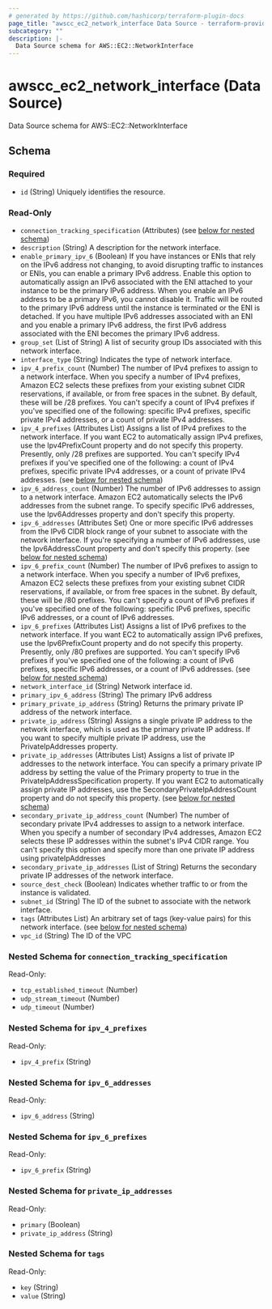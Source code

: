 ```yaml
---
# generated by https://github.com/hashicorp/terraform-plugin-docs
page_title: "awscc_ec2_network_interface Data Source - terraform-provider-awscc"
subcategory: ""
description: |-
  Data Source schema for AWS::EC2::NetworkInterface
---
```


# awscc_ec2_network_interface (Data Source)

Data Source schema for AWS::EC2::NetworkInterface



<!-- schema generated by tfplugindocs -->
## Schema

### Required

- `id` (String) Uniquely identifies the resource.

### Read-Only

- `connection_tracking_specification` (Attributes) (see [below for nested schema](#nestedatt--connection_tracking_specification))
- `description` (String) A description for the network interface.
- `enable_primary_ipv_6` (Boolean) If you have instances or ENIs that rely on the IPv6 address not changing, to avoid disrupting traffic to instances or ENIs, you can enable a primary IPv6 address. Enable this option to automatically assign an IPv6 associated with the ENI attached to your instance to be the primary IPv6 address. When you enable an IPv6 address to be a primary IPv6, you cannot disable it. Traffic will be routed to the primary IPv6 address until the instance is terminated or the ENI is detached. If you have multiple IPv6 addresses associated with an ENI and you enable a primary IPv6 address, the first IPv6 address associated with the ENI becomes the primary IPv6 address.
- `group_set` (List of String) A list of security group IDs associated with this network interface.
- `interface_type` (String) Indicates the type of network interface.
- `ipv_4_prefix_count` (Number) The number of IPv4 prefixes to assign to a network interface. When you specify a number of IPv4 prefixes, Amazon EC2 selects these prefixes from your existing subnet CIDR reservations, if available, or from free spaces in the subnet. By default, these will be /28 prefixes. You can't specify a count of IPv4 prefixes if you've specified one of the following: specific IPv4 prefixes, specific private IPv4 addresses, or a count of private IPv4 addresses.
- `ipv_4_prefixes` (Attributes List) Assigns a list of IPv4 prefixes to the network interface. If you want EC2 to automatically assign IPv4 prefixes, use the Ipv4PrefixCount property and do not specify this property. Presently, only /28 prefixes are supported. You can't specify IPv4 prefixes if you've specified one of the following: a count of IPv4 prefixes, specific private IPv4 addresses, or a count of private IPv4 addresses. (see [below for nested schema](#nestedatt--ipv_4_prefixes))
- `ipv_6_address_count` (Number) The number of IPv6 addresses to assign to a network interface. Amazon EC2 automatically selects the IPv6 addresses from the subnet range. To specify specific IPv6 addresses, use the Ipv6Addresses property and don't specify this property.
- `ipv_6_addresses` (Attributes Set) One or more specific IPv6 addresses from the IPv6 CIDR block range of your subnet to associate with the network interface. If you're specifying a number of IPv6 addresses, use the Ipv6AddressCount property and don't specify this property. (see [below for nested schema](#nestedatt--ipv_6_addresses))
- `ipv_6_prefix_count` (Number) The number of IPv6 prefixes to assign to a network interface. When you specify a number of IPv6 prefixes, Amazon EC2 selects these prefixes from your existing subnet CIDR reservations, if available, or from free spaces in the subnet. By default, these will be /80 prefixes. You can't specify a count of IPv6 prefixes if you've specified one of the following: specific IPv6 prefixes, specific IPv6 addresses, or a count of IPv6 addresses.
- `ipv_6_prefixes` (Attributes List) Assigns a list of IPv6 prefixes to the network interface. If you want EC2 to automatically assign IPv6 prefixes, use the Ipv6PrefixCount property and do not specify this property. Presently, only /80 prefixes are supported. You can't specify IPv6 prefixes if you've specified one of the following: a count of IPv6 prefixes, specific IPv6 addresses, or a count of IPv6 addresses. (see [below for nested schema](#nestedatt--ipv_6_prefixes))
- `network_interface_id` (String) Network interface id.
- `primary_ipv_6_address` (String) The primary IPv6 address
- `primary_private_ip_address` (String) Returns the primary private IP address of the network interface.
- `private_ip_address` (String) Assigns a single private IP address to the network interface, which is used as the primary private IP address. If you want to specify multiple private IP address, use the PrivateIpAddresses property.
- `private_ip_addresses` (Attributes List) Assigns a list of private IP addresses to the network interface. You can specify a primary private IP address by setting the value of the Primary property to true in the PrivateIpAddressSpecification property. If you want EC2 to automatically assign private IP addresses, use the SecondaryPrivateIpAddressCount property and do not specify this property. (see [below for nested schema](#nestedatt--private_ip_addresses))
- `secondary_private_ip_address_count` (Number) The number of secondary private IPv4 addresses to assign to a network interface. When you specify a number of secondary IPv4 addresses, Amazon EC2 selects these IP addresses within the subnet's IPv4 CIDR range. You can't specify this option and specify more than one private IP address using privateIpAddresses
- `secondary_private_ip_addresses` (List of String) Returns the secondary private IP addresses of the network interface.
- `source_dest_check` (Boolean) Indicates whether traffic to or from the instance is validated.
- `subnet_id` (String) The ID of the subnet to associate with the network interface.
- `tags` (Attributes List) An arbitrary set of tags (key-value pairs) for this network interface. (see [below for nested schema](#nestedatt--tags))
- `vpc_id` (String) The ID of the VPC

<a id="nestedatt--connection_tracking_specification"></a>
### Nested Schema for `connection_tracking_specification`

Read-Only:

- `tcp_established_timeout` (Number)
- `udp_stream_timeout` (Number)
- `udp_timeout` (Number)


<a id="nestedatt--ipv_4_prefixes"></a>
### Nested Schema for `ipv_4_prefixes`

Read-Only:

- `ipv_4_prefix` (String)


<a id="nestedatt--ipv_6_addresses"></a>
### Nested Schema for `ipv_6_addresses`

Read-Only:

- `ipv_6_address` (String)


<a id="nestedatt--ipv_6_prefixes"></a>
### Nested Schema for `ipv_6_prefixes`

Read-Only:

- `ipv_6_prefix` (String)


<a id="nestedatt--private_ip_addresses"></a>
### Nested Schema for `private_ip_addresses`

Read-Only:

- `primary` (Boolean)
- `private_ip_address` (String)


<a id="nestedatt--tags"></a>
### Nested Schema for `tags`

Read-Only:

- `key` (String)
- `value` (String)
